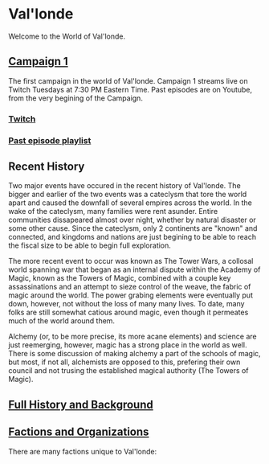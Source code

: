 # Val'londe

Welcome to the World of Val'londe. 

## [Campaign 1](Campaign1.md)

The first campaign in the world of Val'londe. Campaign 1 streams live on Twitch Tuesdays at 7:30 PM Eastern Time. Past episodes are on Youtube, from the very begining of the Campaign.

### [Twitch](https://twitch.tv/codebleu13)

### [Past episode playlist](https://www.youtube.com/playlist?list=PLg_LxAx0H4sv1-PWbVNWY-ylGGFSuVprD)

## Recent History

Two major events have occured in the recent history of Val'londe. The bigger and earlier of the two events was a cateclysm that tore the world apart and caused the downfall of several empires across the world. In the wake of the cateclysm, many families were rent asunder. Entire communities dissapeared almost over night, whether by natural disaster or some other cause. Since the cateclysm, only 2 continents are "known" and connected, and kingdoms and nations are just begining to be able to reach the fiscal size to be able to begin full exploration. 

The more recent event to occur was known as The Tower Wars, a collosal world spanning war that began as an internal dispute within the Academy of Magic, known as the Towers of Magic, combined with a couple key assassinations and an attempt to sieze control of the weave, the fabric of magic around the world. The power grabing elements were eventually put down, however, not without the loss of many many lives. To date, many folks are still somewhat catious around magic, even though it permeates much of the world around them.

Alchemy (or, to be more precise, its more acane elements) and science are just reemerging, however, magic has a strong place in the world as well. There is some discussion of making alchemy a part of the schools of magic, but most, if not all, alchemists are opposed to this, prefering their own council and not trusing the established magical authority (The Towers of Magic).

## [Full History and Background](info.md)

## [Factions and Organizations](factions.md)
There are many factions unique to Val'londe:
